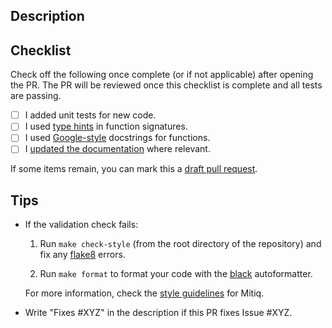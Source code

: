 Description
-----------



Checklist
-----------

Check off the following once complete (or if not applicable) after opening the PR. The PR will be reviewed once this checklist is complete and all tests are passing.

- [ ] I added unit tests for new code.
- [ ] I used [type hints](https://www.python.org/dev/peps/pep-0484/) in function signatures.
- [ ] I used [Google-style](https://sphinxcontrib-napoleon.readthedocs.io/en/latest/example_google.html) docstrings for functions.
- [ ] I [updated the documentation](../blob/master/docs/CONTRIBUTING_DOCS.md) where relevant.

If some items remain, you can mark this a [draft pull request](https://github.blog/2019-02-14-introducing-draft-pull-requests/).

Tips
----

- If the validation check fails:

    1. Run `make check-style` (from the root directory
  of the repository) and fix any [flake8](http://flake8.pycqa.org) errors.

    2. Run `make format` to format your code with the [black](https://black.readthedocs.io/en/stable/index.html)
  autoformatter.

  For more information, check the [style guidelines](https://mitiq.readthedocs.io/en/stable/contributing.html#style-guidelines) for Mitiq.
  
- Write "Fixes #XYZ" in the description if this PR fixes Issue #XYZ.
